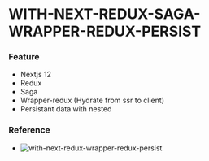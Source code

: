 # WITH-NEXT-REDUX-SAGA-WRAPPER-REDUX-PERSIST

### Feature
- Nextjs 12
- Redux
- Saga
- Wrapper-redux (Hydrate from ssr to client)
- Persistant data with nested
### Reference
- ![with-next-redux-wrapper-redux-persist](https://github.com/fazlulkarimweb/with-next-redux-wrapper-redux-persist)